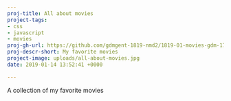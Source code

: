 ```yaml
---
proj-title: All about movies
project-tags:
- css
- javascript
- movies
proj-gh-url: https://github.com/gdmgent-1819-nmd2/1819-01-movies-gdm-1718-lenndery
proj-descr-short: My favorite movies
project-image: uploads/all-about-movies.jpg
date: 2019-01-14 13:52:41 +0000

---
```

A collection of my favorite movies